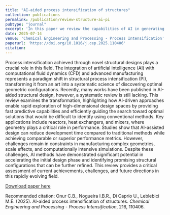 ```yaml
---
title: "AI-aided process intensification of structures"
collection: publications
permalink: /publication/review-structure-ai-pi
pubtype: "journal"
excerpt: 'In this paper we review the capabilities of AI in generating novel reactor designs employing CFD simulations'
date: 2025-07-14
venue: 'Chemical Engineering and Processing - Process Intensification'
paperurl: 'https://doi.org/10.1016/j.cep.2025.110406'
citation: 
---
```

Process intensification achieved through novel structural designs plays a crucial role in this field. The integration of artificial intelligence (AI) with computational fluid dynamics (CFD) and advanced manufacturing represents a paradigm shift in structural process intensification (PI), transforming it from an art into a systematic science of discovering optimal geometric configurations. Recently, many works have been published in AI-aided structural design, however, a systematic review is still lacking. This review examines the transformation, highlighting how AI-driven approaches enable rapid exploration of high-dimensional design spaces by providing fast predictive capabilities and efficiently guiding the search toward optimal solutions that would be difficult to identify using conventional methods. Key applications include reactors, heat exchangers, and mixers, where geometry plays a critical role in performance. Studies show that AI-assisted design can reduce development time compared to traditional methods while achieving comparable or superior performance metrics. However, challenges remain in constraints in manufacturing complex geometries, scale effects, and computationally intensive simulations. Despite these challenges, AI methods have demonstrated significant potential in accelerating the initial design phase and identifying promising structural configurations that can be further refined. This review provides a critical assessment of current achievements, challenges, and future directions in this rapidly evolving field.

[Download paper here](https://doi.org/10.1016/j.cep.2025.110406)

Recommended citation: Onur C.B., Nogueira I.B.R., Di Caprio U., Leblebici M.E. (2025). AI-aided process intensification of structures. <i>Chemical Engineering and Processing - Process Intensification</i>, 216, 110406. 